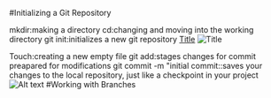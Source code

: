 #Initializing a Git Repository

mkdir:making a directory
cd:changing and moving into the working directory
git init:initializes a new git repository
[Title](README.md) ![Title](<../Images/Screenshot 2023-08-26 at 03.49.50.png>)

Touch:creating a new empty file
git add:stages changes for commit preapared for modifications
git commit -m "initial commit::saves your changes to the local repository, just like a checkpoint in your project
![Alt text](<../Images/Screenshot 2023-08-26 at 04.07.35.png>)
#Working with Branches

